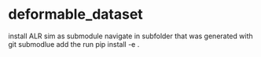 # deformable_dataset

install ALR sim as submodule
navigate in subfolder that was generated with git submodlue add
the run pip install -e .

